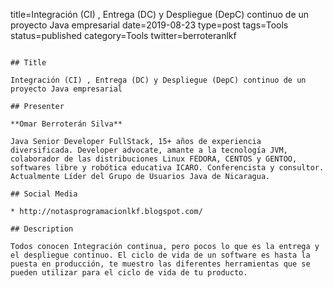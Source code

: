title=Integración (CI) , Entrega (DC) y Despliegue (DepC) continuo de un proyecto Java empresarial
date=2019-08-23
type=post
tags=Tools
status=published
category=Tools
twitter=berroteranlkf
~~~~~~

## Title

Integración (CI) , Entrega (DC) y Despliegue (DepC) continuo de un proyecto Java empresarial

## Presenter

**Omar Berroterán Silva**

Java Senior Developer FullStack, 15+ años de experiencia diversificada. Developer advocate, amante a la tecnología JVM, colaborador de las distribuciones Linux FEDORA, CENTOS y GENTOO, softwares libre y robótica educativa ICARO. Conferencista y consultor. Actualmente Líder del Grupo de Usuarios Java de Nicaragua.

## Social Media

* http://notasprogramacionlkf.blogspot.com/

## Description

Todos conocen Integración continua, pero pocos lo que es la entrega y el despliegue continuo. El ciclo de vida de un software es hasta la puesta en producción, te muestro las diferentes herramientas que se pueden utilizar para el ciclo de vida de tu producto.
